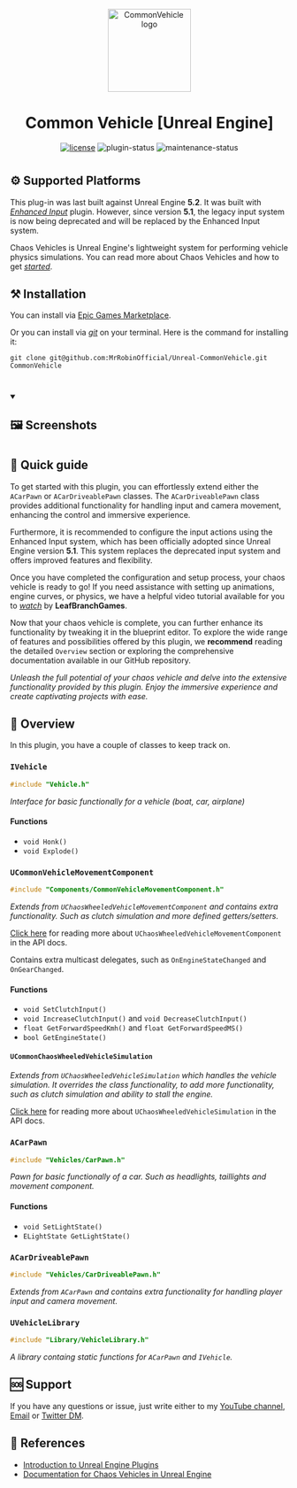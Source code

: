 <p align="center">
  <a href="#" rel="noopener" target="_blank"><img width="150" src="/Resources/Icon128.png" alt="CommonVehicle logo"></a>
</p>

<h1 align="center">Common Vehicle [Unreal Engine]</h1>

<div align="center">
  
[![license](https://img.shields.io/badge/license-MIT-blue.svg)](https://github.com/mrrobinofficial/unreal-commonvehicle/blob/HEAD/LICENSE.txt)
![plugin-status](https://img.shields.io/badge/plugin_status-wip-yellow)
![maintenance-status](https://img.shields.io/badge/maintenance-passively--maintained-yellowgreen.svg)

</div>

#

## ⚙️ Supported Platforms
This plug-in was last built against Unreal Engine **5.2**. It was built with [*Enhanced Input*](https://docs.unrealengine.com/5.2/en-US/enhanced-input-in-unreal-engine/) plugin. However, since version **5.1**, the legacy input system is now being deprecated and will be replaced by the Enhanced Input system.

Chaos Vehicles is Unreal Engine's lightweight system for performing vehicle physics simulations. You can read more about Chaos Vehicles and how to get [*started*](https://docs.unrealengine.com/5.2/en-US/how-to-set-up-vehicles-in-unreal-engine/).

## ⚒️ Installation

You can install via [Epic Games Marketplace](#).

Or you can install via [*git*](https://git-scm.com/) on your terminal. Here is the command for installing it:

```console
git clone git@github.com:MrRobinOfficial/Unreal-CommonVehicle.git CommonVehicle
```

#

<details open> 
    <summary><h2>🖼️ Screenshots</h2></summary>
</details>

#

## 📝 Quick guide

To get started with this plugin, you can effortlessly extend either the `ACarPawn` or `ACarDriveablePawn` classes. The `ACarDriveablePawn` class provides additional functionality for handling input and camera movement, enhancing the control and immersive experience.

Furthermore, it is recommended to configure the input actions using the Enhanced Input system, which has been officially adopted since Unreal Engine version **5.1**. This system replaces the deprecated input system and offers improved features and flexibility.

Once you have completed the configuration and setup process, your chaos vehicle is ready to go! If you need assistance with setting up animations, engine curves, or physics, we have a helpful video tutorial available for you to [*watch*](https://www.youtube.com/watch?v=tR3sSMD-D0E) by **LeafBranchGames**.

Now that your chaos vehicle is complete, you can further enhance its functionality by tweaking it in the blueprint editor. To explore the wide range of features and possibilities offered by this plugin, we  **recommend** reading the detailed `Overview` section or exploring the comprehensive documentation available in our GitHub repository.

*Unleash the full potential of your chaos vehicle and delve into the extensive functionality provided by this plugin. Enjoy the immersive experience and create captivating projects with ease.*

## 📌 Overview

In this plugin, you have a couple of classes to keep track on.

### `IVehicle`

```cpp
#include "Vehicle.h"
```

*Interface for basic functionally for a vehicle (boat, car, airplane)*

#### Functions
* `void Honk()`
* `void Explode()`

### `UCommonVehicleMovementComponent`

```cpp
#include "Components/CommonVehicleMovementComponent.h"
```

*Extends from `UChaosWheeledVehicleMovementComponent` and contains extra functionality. Such as clutch simulation and more defined getters/setters.*

[Click here](https://docs.unrealengine.com/5.2/en-US/API/Plugins/ChaosVehicles/UChaosWheeledVehicleMovementComp-/) for reading more about `UChaosWheeledVehicleMovementComponent` in the API docs.

Contains extra multicast delegates, such as `OnEngineStateChanged` and `OnGearChanged`.

#### Functions
* `void SetClutchInput()`
* `void IncreaseClutchInput()` and `void DecreaseClutchInput()`
* `float GetForwardSpeedKmh()` and `float GetForwardSpeedMS()`
* `bool GetEngineState()`

#### `UCommonChaosWheeledVehicleSimulation`

*Extends from `UChaosWheeledVehicleSimulation` which handles the vehicle simulation. It overrides the class functionality, to add more functionality, such as clutch simulation and ability to stall the engine.*

[Click here](https://docs.unrealengine.com/5.2/en-US/API/Plugins/ChaosVehicles/UChaosWheeledVehicleSimulation/) for reading more about `UChaosWheeledVehicleSimulation` in the API docs.

### `ACarPawn`

```cpp
#include "Vehicles/CarPawn.h"
```

*Pawn for basic functionally of a car. Such as headlights, taillights and movement component.*

#### Functions
* `void SetLightState()`
* `ELightState GetLightState()`

### `ACarDriveablePawn`

```cpp
#include "Vehicles/CarDriveablePawn.h"
```

*Extends from `ACarPawn` and contains extra functionality for handling player input and camera movement.*

### `UVehicleLibrary`

```cpp
#include "Library/VehicleLibrary.h"
```

*A library containg static functions for `ACarPawn` and `IVehicle`.*

## 🆘 Support
If you have any questions or issue, just write either to my [YouTube channel](https://www.youtube.com/@mrrobinofficial), [Email](mailto:mrrobin123mail@gmail.com) or [Twitter DM](https://twitter.com/MrRobinOfficial).

## 🔗 References
- [Introduction to Unreal Engine Plugins](https://docs.unrealengine.com/5.0/en-US/plugins-in-unreal-engine/)
- [Documentation for Chaos Vehicles in Unreal Engine](https://docs.unrealengine.com/5.2/en-US/vehicles-in-unreal-engine/)
